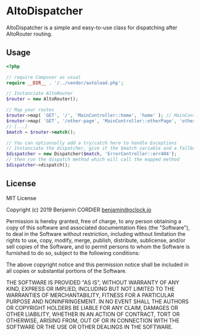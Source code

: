 # AltoDispatcher

AltoDispatcher is a simple and easy-to-use class for dispatching after AltoRouter routing.

## Usage

```php
<?php

// require Composer as usual
require __DIR__ . '/../vendor/autoload.php';

// Instanciate AltoRouter
$router = new AltoRouter();

// Map your routes
$router->map( 'GET', '/', 'MainController::home', 'home' ); // MainController::home => AltoDispatcher will instanciate "MainController" and call its "home" method
$router->map( 'GET', '/other-page', 'MainController::otherPage', 'other-page' ); // MainController::otherPage => AltoDispatcher will instanciate "MainController" and call its "otherPage" method
// [...]
$match = $router->match();

// You can optionnally add a try/catch here to handle Exceptions
// Instanciate the dispatcher, give it the $match variable and a fallback action
$dispatcher = new Dispatcher($match, 'ErrorController::err404');
// then run the dispatch method which will call the mapped method
$dispatcher->dispatch();
```

## License

MIT License

Copyright (c) 2019 Benjamin CORDIER <benjamin@oclock.io>

Permission is hereby granted, free of charge, to any person obtaining a copy of this software and associated documentation files (the "Software"), to deal in the Software without restriction, including without limitation the rights to use, copy, modify, merge, publish, distribute, sublicense, and/or sell copies of the Software, and to permit persons to whom the Software is furnished to do so, subject to the following conditions:

The above copyright notice and this permission notice shall be included in all copies or substantial portions of the Software.

THE SOFTWARE IS PROVIDED "AS IS", WITHOUT WARRANTY OF ANY KIND, EXPRESS OR IMPLIED, INCLUDING BUT NOT LIMITED TO THE WARRANTIES OF MERCHANTABILITY, FITNESS FOR A PARTICULAR PURPOSE AND NONINFRINGEMENT. IN NO EVENT SHALL THE AUTHORS OR COPYRIGHT HOLDERS BE LIABLE FOR ANY CLAIM, DAMAGES OR OTHER LIABILITY, WHETHER IN AN ACTION OF CONTRACT, TORT OR OTHERWISE, ARISING FROM, OUT OF OR IN CONNECTION WITH THE SOFTWARE OR THE USE OR OTHER DEALINGS IN THE SOFTWARE.
